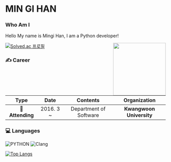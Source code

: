 # MIN GI HAN

### Who Am I
Hello My name is Mingi Han, I am a Python developer! 


<img align='right' src="https://github-readme-stats.vercel.app/api?username=hmgi" height="165">

[![Solved.ac
프로필](http://mazassumnida.wtf/api/v2/generate_badge?boj=hk335078)](https://solved.ac/hk335078)









### &#9997; Career
| **Type** | **Date** | **Contents** | **Organization** |
|:--------:|:--------:|:--------:|:--------:|
| **&#127979; Attending** | 2016. 3 ~  | Department of Software | **Kwangwoon University** |

### &#128187; Languages
![PYTHON](https://img.shields.io/badge/PYTHON-%E2%98%85%E2%98%85%E2%98%85%E2%98%86%E2%98%86-0696D7?style=plastic&logo=Python&logoColor=white) ![Clang](https://img.shields.io/badge/Clang-%E2%98%85%E2%98%85%E2%98%85%E2%98%86%E2%98%86-0696D7?style=plastic&logo=C&logoColor=white)

[![Top Langs](https://github-readme-stats.vercel.app/api/top-langs/?username=hmgi&layout=compact)](https://github.com/anuraghazra/github-readme-stats)


